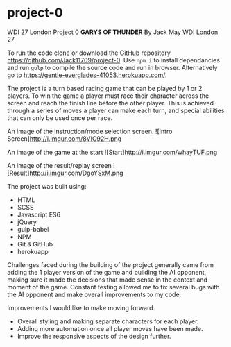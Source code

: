 # project-0
WDI 27 London Project 0
**GARYS OF THUNDER**
By Jack May WDI London 27

To run the code clone or download the GitHub repository https://github.com/Jack11709/project-0.
Use ```npm i``` to install dependancies and run ```gulp``` to compile the source code and run in browser.
Alternatively go to https://gentle-everglades-41053.herokuapp.com/.

The project is a turn based racing game that can be played by 1 or 2 players. To win the game a player must race their character across the screen and reach the finish line before the other player. This is achieved through a series of moves a player can make each turn, and special abilities that can only be used once per race.

An image of the instruction/mode selection screen.
![Intro Screen]http://i.imgur.com/8VIC92H.png

An image of the game at the start
![Start]http://i.imgur.com/whayTUF.png

An image of the result/replay screen
![Result]http://i.imgur.com/DgoYSxM.png

The project was built using:
* HTML
* SCSS
* Javascript ES6
* jQuery
* gulp-babel
* NPM
* Git & GitHub
* herokuapp


Challenges faced during the building of the project generally came from adding the 1 player version of the game and building the AI opponent, making sure it made the decisions that made sense in the context and moment of the game. Constant testing allowed me to fix several bugs with the AI opponent and make overall improvements to my code.

Improvements I would like to make moving forward.

* Overall styling and making separate characters for each player.
* Adding more automation once all player moves have been made.
* Improve the responsive aspects of the design further.
